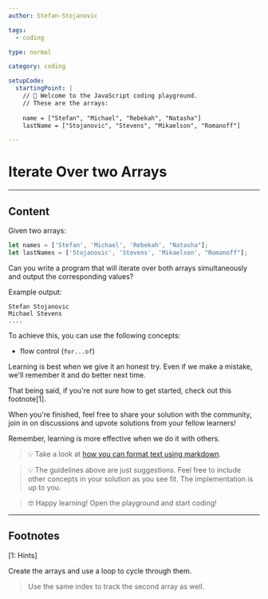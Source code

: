 ```yaml
---
author: Stefan-Stojanovic

tags:
  - coding

type: normal

category: coding

setupCode:
  startingPoint: |
    // 👋 Welcome to the JavaScript coding playground.
    // These are the arrays:
    
    name = ["Stefan", "Michael", "Rebekah", "Natasha"]
    lastName = ["Stojanovic", "Stevens", "Mikaelson", "Romanoff"]

---
```


# Iterate Over two Arrays

---

## Content

Given two arrays:

```javascript
let names = ['Stefan', 'Michael', 'Rebekah', "Natasha"];
let lastNames = ['Stojanovic', 'Stevens', 'Mikaelson', "Romanoff"];
```

Can you write a program that will iterate over both arrays simultaneously and output the corresponding values?

Example output:
```plain-text
Stefan Stojanovic
Michael Stevens
....
```

To achieve this, you can use the following concepts:
- flow control (`for...of`)

Learning is best when we give it an honest try. Even if we make a mistake, we'll remember it and do better next time.

That being said, if you're not sure how to get started, check out this footnote[1]. 

When you're finished, feel free to share your solution with the community, join in on discussions and upvote solutions from your fellow learners!

Remember, learning is more effective when we do it with others.

> 💡 Take a look at [how you can format text using markdown](https://www.enki.com/glossary/general/markdown-formatting).

> 💡 The guidelines above are just suggestions. Feel free to include other concepts in your solution as you see fit. The implementation is up to you.

> 🤓 Happy learning! Open the playground and start coding!


---

## Footnotes

[1: Hints]

Create the arrays and use a loop to cycle through them. 

> Use the same index to track the second array as well.